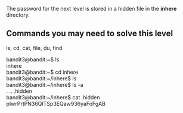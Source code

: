 The password for the next level is stored in a hidden file in the **inhere** directory.

## Commands you may need to solve this level

ls, cd, cat, file, du, find

bandit3@bandit:~$ ls  
inhere  
bandit3@bandit:~$ cd inhere  
bandit3@bandit:~/inhere$ ls  
bandit3@bandit:~/inhere$ ls -a  
. .. .hidden  
bandit3@bandit:~/inhere$ cat .hidden  
pIwrPrtPN36QITSp3EQaw936yaFoFgAB  